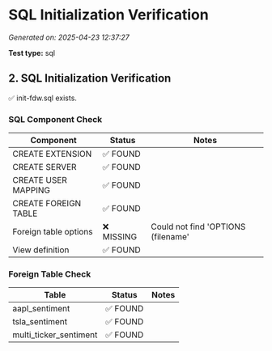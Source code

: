 # SQL Initialization Verification

*Generated on: 2025-04-23 12:37:27*

**Test type:** sql

## 2. SQL Initialization Verification

✅ init-fdw.sql exists.

### SQL Component Check

| Component | Status | Notes |
| --------- | ------ | ----- |
| CREATE EXTENSION | ✅ FOUND |  |
| CREATE SERVER | ✅ FOUND |  |
| CREATE USER MAPPING | ✅ FOUND |  |
| CREATE FOREIGN TABLE | ✅ FOUND |  |
| Foreign table options | ❌ MISSING | Could not find 'OPTIONS (filename' |
| View definition | ✅ FOUND |  |

### Foreign Table Check

| Table | Status | Notes |
| ----- | ------ | ----- |
| aapl_sentiment | ✅ FOUND |  |
| tsla_sentiment | ✅ FOUND |  |
| multi_ticker_sentiment | ✅ FOUND |  |
